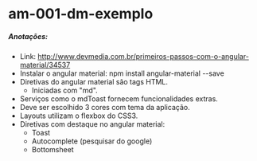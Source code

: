 # am-001-dm-exemplo

##### Anotações:
- Link:
    http://www.devmedia.com.br/primeiros-passos-com-o-angular-material/34537
- Instalar o angular material:
    npm install angular-material --save
- Diretivas do angular material são tags HTML.
    - Iniciadas com "md".
- Serviços como o mdToast fornecem funcionalidades extras.
- Deve ser escolhido 3 cores com tema da aplicação.
- Layouts utilizam o flexbox do CSS3.
- Diretivas com destaque no angular material:
    - Toast
    - Autocomplete (pesquisar do google)
    - Bottomsheet